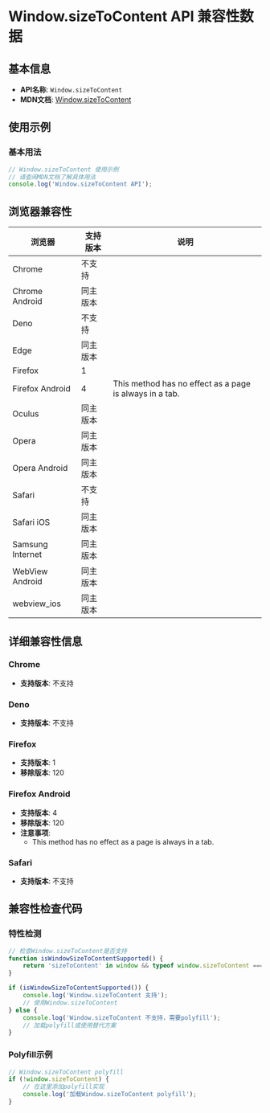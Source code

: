 # Window.sizeToContent API 兼容性数据

## 基本信息

- **API名称**: `Window.sizeToContent`
- **MDN文档**: [Window.sizeToContent](https://developer.mozilla.org/docs/Web/API/Window/sizeToContent)

## 使用示例

### 基本用法

```javascript
// Window.sizeToContent 使用示例
// 请查阅MDN文档了解具体用法
console.log('Window.sizeToContent API');
```

## 浏览器兼容性

| 浏览器 | 支持版本 | 说明 |
|--------|----------|------|
| Chrome | 不支持 |  |
| Chrome Android | 同主版本 |  |
| Deno | 不支持 |  |
| Edge | 同主版本 |  |
| Firefox | 1 |  |
| Firefox Android | 4 | This method has no effect as a page is always in a tab. |
| Oculus | 同主版本 |  |
| Opera | 同主版本 |  |
| Opera Android | 同主版本 |  |
| Safari | 不支持 |  |
| Safari iOS | 同主版本 |  |
| Samsung Internet | 同主版本 |  |
| WebView Android | 同主版本 |  |
| webview_ios | 同主版本 |  |

## 详细兼容性信息

### Chrome

- **支持版本**: 不支持

### Deno

- **支持版本**: 不支持

### Firefox

- **支持版本**: 1
- **移除版本**: 120

### Firefox Android

- **支持版本**: 4
- **移除版本**: 120
- **注意事项**:
  - This method has no effect as a page is always in a tab.

### Safari

- **支持版本**: 不支持

## 兼容性检查代码

### 特性检测

```javascript
// 检查Window.sizeToContent是否支持
function isWindowSizeToContentSupported() {
    return 'sizeToContent' in window && typeof window.sizeToContent === 'function';
}

if (isWindowSizeToContentSupported()) {
    console.log('Window.sizeToContent 支持');
    // 使用Window.sizeToContent
} else {
    console.log('Window.sizeToContent 不支持，需要polyfill');
    // 加载polyfill或使用替代方案
}
```

### Polyfill示例

```javascript
// Window.sizeToContent polyfill
if (!window.sizeToContent) {
    // 在这里添加polyfill实现
    console.log('加载Window.sizeToContent polyfill');
}
```

